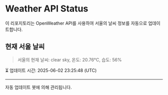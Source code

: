 
# Weather API Status

이 리포지토리는 OpenWeather API를 사용하여 서울의 날씨 정보를 자동으로 업데이트합니다.

## 현재 서울 날씨
> 서울의 현재 날씨: clear sky, 온도: 20.76°C, 습도: 56%

⏳ 업데이트 시간: 2025-06-02 23:25:48 (UTC)

---
자동 업데이트 봇에 의해 관리됩니다.
